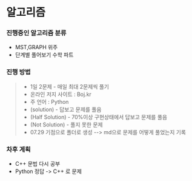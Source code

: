 # 알고리즘
### 진행중인 알고리즘 분류
* MST,GRAPH 위주
* 단계별 풀어보기 수학 파트

### 진행 방법
> - 1일 2문제 - 매일 최대 2문제씩 풀기  
> - 온라인 저지 사이트 : Boj.kr  
> - 주 언어 : Python  
> - (solution) - 답보고 문제를 풀음  
> - (Half Solution) - 70%이상 구현상태에서 답보고 문제를 풀음  
> - (Not Solution) - 풀지 못한 문제
> - 07.29 기점으로 폴더로 생성 --> md으로 문제를 어떻게 풀었는지 기록

### 차후 계획
* C++ 문법 다시 공부
* Python 정답 -> C++ 로 문제 

